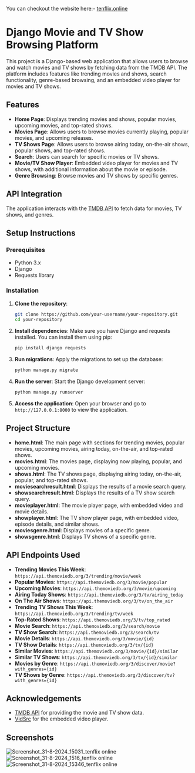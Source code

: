 You can checkout the website here:- [tenflix.online](https://tenflix.online)

# Django Movie and TV Show Browsing Platform

This project is a Django-based web application that allows users to browse and watch movies and TV shows by fetching data from the TMDB API. The platform includes features like trending movies and shows, search functionality, genre-based browsing, and an embedded video player for movies and TV shows.

## Features

- **Home Page**: Displays trending movies and shows, popular movies, upcoming movies, and top-rated shows.
- **Movies Page**: Allows users to browse movies currently playing, popular movies, and upcoming releases.
- **TV Shows Page**: Allows users to browse airing today, on-the-air shows, popular shows, and top-rated shows.
- **Search**: Users can search for specific movies or TV shows.
- **Movie/TV Show Player**: Embedded video player for movies and TV shows, with additional information about the movie or episode.
- **Genre Browsing**: Browse movies and TV shows by specific genres.

## API Integration

The application interacts with the [TMDB API](https://www.themoviedb.org/documentation/api) to fetch data for movies, TV shows, and genres. 

## Setup Instructions

### Prerequisites

- Python 3.x
- Django
- Requests library

### Installation

1. **Clone the repository**:
    ```bash
    git clone https://github.com/your-username/your-repository.git
    cd your-repository
    ```

2. **Install dependencies**:
    Make sure you have Django and requests installed. You can install them using pip:
    ```bash
    pip install django requests
    ```


3. **Run migrations**:
    Apply the migrations to set up the database:
    ```bash
    python manage.py migrate
    ```

4. **Run the server**:
    Start the Django development server:
    ```bash
    python manage.py runserver
    ```

5. **Access the application**:
    Open your browser and go to `http://127.0.0.1:8000` to view the application.

## Project Structure

- **home.html**: The main page with sections for trending movies, popular movies, upcoming movies, airing today, on-the-air, and top-rated shows.
- **movies.html**: The movies page, displaying now playing, popular, and upcoming movies.
- **shows.html**: The TV shows page, displaying airing today, on-the-air, popular, and top-rated shows.
- **moviesearchresult.html**: Displays the results of a movie search query.
- **showsearchresult.html**: Displays the results of a TV show search query.
- **movieplayer.html**: The movie player page, with embedded video and movie details.
- **showplayer.html**: The TV show player page, with embedded video, episode details, and similar shows.
- **moviesgenre.html**: Displays movies of a specific genre.
- **showsgenre.html**: Displays TV shows of a specific genre.

## API Endpoints Used

- **Trending Movies This Week**: `https://api.themoviedb.org/3/trending/movie/week`
- **Popular Movies**: `https://api.themoviedb.org/3/movie/popular`
- **Upcoming Movies**: `https://api.themoviedb.org/3/movie/upcoming`
- **Airing Today Shows**: `https://api.themoviedb.org/3/tv/airing_today`
- **On The Air Shows**: `https://api.themoviedb.org/3/tv/on_the_air`
- **Trending TV Shows This Week**: `https://api.themoviedb.org/3/trending/tv/week`
- **Top-Rated Shows**: `https://api.themoviedb.org/3/tv/top_rated`
- **Movie Search**: `https://api.themoviedb.org/3/search/movie`
- **TV Show Search**: `https://api.themoviedb.org/3/search/tv`
- **Movie Details**: `https://api.themoviedb.org/3/movie/{id}`
- **TV Show Details**: `https://api.themoviedb.org/3/tv/{id}`
- **Similar Movies**: `https://api.themoviedb.org/3/movie/{id}/similar`
- **Similar TV Shows**: `https://api.themoviedb.org/3/tv/{id}/similar`
- **Movies by Genre**: `https://api.themoviedb.org/3/discover/movie?with_genres={id}`
- **TV Shows by Genre**: `https://api.themoviedb.org/3/discover/tv?with_genres={id}`


## Acknowledgements

- [TMDB API](https://www.themoviedb.org/documentation/api) for providing the movie and TV show data.
- [VidSrc](https://vidsrc.cc/) for the embedded video player.


## Screenshots

![Screenshot_31-8-2024_15031_tenflix online](https://github.com/user-attachments/assets/23877bdf-7463-4cde-b883-dc805a09bab8)
![Screenshot_31-8-2024_1516_tenflix online](https://github.com/user-attachments/assets/b79c62f9-d679-4274-8e9a-9c0f94e4ccfa)
![Screenshot_31-8-2024_15346_tenflix online](https://github.com/user-attachments/assets/2f8b9e87-71b5-4e24-b64c-04144cf040f3)

